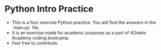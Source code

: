 # Python Intro Practice

- This is a four exercise Python practice. You will find the answers in the ´main.py´ file.
- It is an exercise made for academic purposes as a part of 4Geeks Academy coding bootcamp.
- Feel free to contribute. 

